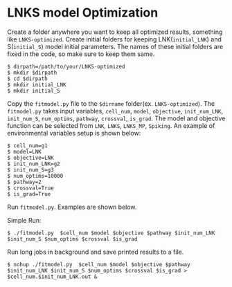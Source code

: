 # LNKS model Optimization 
Create a folder anywhere you want to keep all optimized results, something like `LNKS-optimized`.
Create initial folders for keeping LNK(`initial_LNK`) and S(`initial_S`) model initial parameters.
The names of these initial folders are fixed in the code, so make sure to keep them same.

    $ dirpath=/path/to/your/LNKS-optimized
    $ mkdir $dirpath
    $ cd $dirpath
    $ mkdir initial_LNK
    $ mkdir initial_S
    
Copy the `fitmodel.py` file to the `$dirname` folder(ex. `LNKS-optimized`).
The `fitmodel.py` takes input variables, `cell_num`, `model`, `objective`, `init_num_LNK`, `init_num_S`, `num_optims`, `pathway`, `crossval`, `is_grad`. 
The model and objective function can be selected from `LNK`, `LNKS`, `LNKS_MP`, `Spiking`.
An example of environmental variables setup is shown below:

    $ cell_num=g1
    $ model=LNK
    $ objective=LNK
    $ init_num_LNK=g2
    $ init_num_S=g3
    $ num_optims=10000
    $ pathway=2
    $ crossval=True
    $ is_grad=True

Run `fitmodel.py`. Examples are shown below.

Simple Run:

    $ ./fitmodel.py  $cell_num $model $objective $pathway $init_num_LNK $init_num_S $num_optims $crossval $is_grad

Run long jobs in background and save printed results to a file.

    $ nohup ./fitmodel.py  $cell_num $model $objective $pathway $init_num_LNK $init_num_S $num_optims $crossval $is_grad > $cell_num.$init_num_LNK.out &

